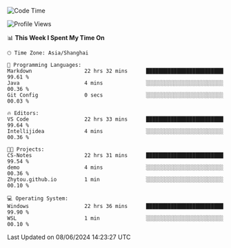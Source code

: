 <!--START_SECTION:waka-->
![Code Time](http://img.shields.io/badge/Code%20Time-1%2C759%20hrs%2031%20mins-blue)

![Profile Views](http://img.shields.io/badge/Profile%20Views-3-blue)

📊 **This Week I Spent My Time On** 

```text
🕑︎ Time Zone: Asia/Shanghai

💬 Programming Languages: 
Markdown                 22 hrs 32 mins      █████████████████████████   99.61 % 
Java                     4 mins              ░░░░░░░░░░░░░░░░░░░░░░░░░   00.36 % 
Git Config               0 secs              ░░░░░░░░░░░░░░░░░░░░░░░░░   00.03 % 

🔥 Editors: 
VS Code                  22 hrs 33 mins      █████████████████████████   99.64 % 
Intellijidea             4 mins              ░░░░░░░░░░░░░░░░░░░░░░░░░   00.36 % 

🐱‍💻 Projects: 
CS-Notes                 22 hrs 31 mins      █████████████████████████   99.54 % 
demo                     4 mins              ░░░░░░░░░░░░░░░░░░░░░░░░░   00.36 % 
Zhytou.github.io         1 min               ░░░░░░░░░░░░░░░░░░░░░░░░░   00.10 % 

💻 Operating System: 
Windows                  22 hrs 36 mins      █████████████████████████   99.90 % 
WSL                      1 min               ░░░░░░░░░░░░░░░░░░░░░░░░░   00.10 % 
```


 Last Updated on 08/06/2024 14:23:27 UTC
<!--END_SECTION:waka-->